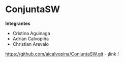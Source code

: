 # ConjuntaSW

**Integrantes**

* Cristina Aguinaga
* Adrian Calvopiña
* Christian Arevalo 

https://github.com/aicalvopina/ConjuntaSW.git - ¡link !
